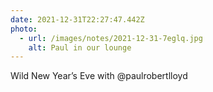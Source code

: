 ```yaml
---
date: 2021-12-31T22:27:47.442Z
photo:
  - url: /images/notes/2021-12-31-7eglq.jpg
    alt: Paul in our lounge
---
```

Wild New Year’s Eve with @paulrobertlloyd 
